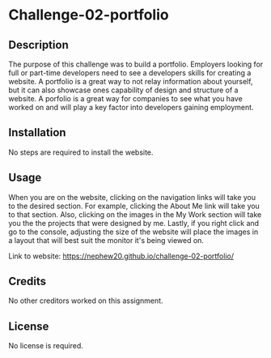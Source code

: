 # Challenge-02-portfolio

## Description

The purpose of this challenge was to build a portfolio. Employers looking for full or part-time developers need to see a developers skills for creating a website. A portfolio is a great way to not relay information about yourself, but it can also showcase ones capability of design and structure of a website. A porfolio is a great way for companies to see what you have worked on and will play a key factor into developers gaining employment. 

## Installation

No steps are required to install the website. 

## Usage

When you are on the website, clicking on the navigation links will take you to the desired section. For example, clicking the About Me link will take you to that section. Also, clicking on the images in the My Work section will take you the the projects that were designed by me. Lastly, if you right click and go to the console, adjusting the size of the website will place the images in a layout that will best suit the monitor it's being viewed on.  

Link to website: https://nephew20.github.io/challenge-02-portfolio/

## Credits

No other creditors worked on this assignment. 

## License

No license is required. 